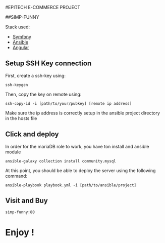 #EPITECH E-COMMERCE PROJECT

##SIMP-FUNNY

Stack used: 
- [Symfony](symfony.com)
- [Ansible](ansible.com)
- [Angular](angular.com)

## Setup SSH Key connection
First, create a ssh-key using:
```
ssh-keygen
```
Then, copy the key on remote using:
```
ssh-copy-id -i [path/to/your/pubkey] [remote ip address]
```
Make sure the ip address is correctly setup in the ansible project directory in the hosts file


## Click and deploy
In order for the mariaDB role to work, you have ton install and ansible module
```
ansible-galaxy collection install community.mysql
```
At this point, you should be able to deploy the server using the following command:
```
ansible-playbook playbook.yml -i [path/to/ansible/project]
```

## Visit and Buy
```
simp-funny:80
```

# Enjoy !
